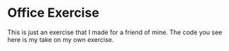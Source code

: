 # Office  Exercise
This is just an exercise that I made for a friend of mine. The code you see here is my take on my own exercise.